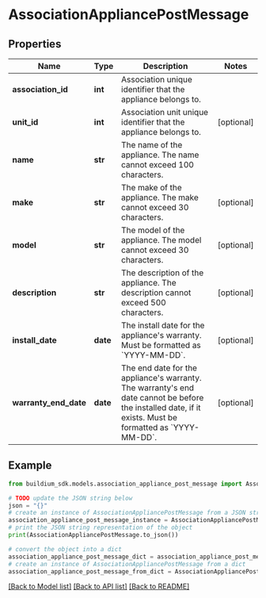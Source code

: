 # AssociationAppliancePostMessage


## Properties

Name | Type | Description | Notes
------------ | ------------- | ------------- | -------------
**association_id** | **int** | Association unique identifier that the appliance belongs to. | 
**unit_id** | **int** | Association unit unique identifier that the appliance belongs to. | [optional] 
**name** | **str** | The name of the appliance. The name cannot exceed 100 characters. | 
**make** | **str** | The make of the appliance. The make cannot exceed 30 characters. | [optional] 
**model** | **str** | The model of the appliance. The model cannot exceed 30 characters. | [optional] 
**description** | **str** | The description of the appliance. The description cannot exceed 500 characters. | [optional] 
**install_date** | **date** | The install date for the appliance&#39;s warranty. Must be formatted as &#x60;YYYY-MM-DD&#x60;. | [optional] 
**warranty_end_date** | **date** | The end date for the appliance&#39;s warranty. The warranty&#39;s end date cannot be before the installed date, if it exists. Must be formatted as &#x60;YYYY-MM-DD&#x60;. | [optional] 

## Example

```python
from buildium_sdk.models.association_appliance_post_message import AssociationAppliancePostMessage

# TODO update the JSON string below
json = "{}"
# create an instance of AssociationAppliancePostMessage from a JSON string
association_appliance_post_message_instance = AssociationAppliancePostMessage.from_json(json)
# print the JSON string representation of the object
print(AssociationAppliancePostMessage.to_json())

# convert the object into a dict
association_appliance_post_message_dict = association_appliance_post_message_instance.to_dict()
# create an instance of AssociationAppliancePostMessage from a dict
association_appliance_post_message_from_dict = AssociationAppliancePostMessage.from_dict(association_appliance_post_message_dict)
```
[[Back to Model list]](../README.md#documentation-for-models) [[Back to API list]](../README.md#documentation-for-api-endpoints) [[Back to README]](../README.md)


